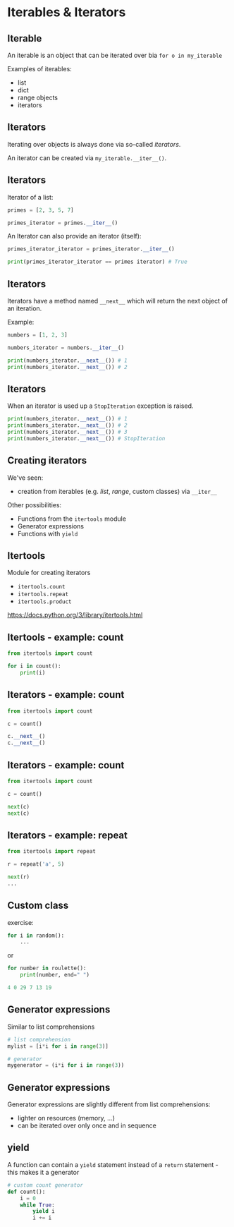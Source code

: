 # Iterables & Iterators

## Iterable

An iterable is an object that can be iterated over bia `for o in my_iterable`

Examples of iterables:

- list
- dict
- range objects
- iterators

## Iterators

Iterating over objects is always done via so-called _iterators_.

An iterator can be created via `my_iterable.__iter__()`.

## Iterators

Iterator of a list:

```py
primes = [2, 3, 5, 7]

primes_iterator = primes.__iter__()
```

An Iterator can also provide an iterator (itself):

```py
primes_iterator_iterator = primes_iterator.__iter__()

print(primes_iterator_iterator == primes iterator) # True
```

## Iterators

Iterators have a method named `__next__` which will return the next object of an iteration.

Example:

```py
numbers = [1, 2, 3]

numbers_iterator = numbers.__iter__()

print(numbers_iterator.__next__()) # 1
print(numbers_iterator.__next__()) # 2
```

## Iterators

When an iterator is used up a `StopIteration` exception is raised.

```py
print(numbers_iterator.__next__()) # 1
print(numbers_iterator.__next__()) # 2
print(numbers_iterator.__next__()) # 3
print(numbers_iterator.__next__()) # StopIteration
```

## Creating iterators

We've seen:

- creation from iterables (e.g. _list_, _range_, custom classes) via `__iter__`

Other possibilities:

- Functions from the `itertools` module
- Generator expressions
- Functions with `yield`

## Itertools

Module for creating iterators

- `itertools.count`
- `itertools.repeat`
- `itertools.product`

https://docs.python.org/3/library/itertools.html

## Itertools - example: count

```py
from itertools import count

for i in count():
    print(i)
```

## Iterators - example: count

```py
from itertools import count

c = count()

c.__next__()
c.__next__()
```

## Iterators - example: count

```py
from itertools import count

c = count()

next(c)
next(c)
```

## Iterators - example: repeat

```py
from itertools import repeat

r = repeat('a', 5)

next(r)
...
```

## Custom class

exercise:

```py
for i in random():
    ...
```

or

```py
for number in roulette():
    print(number, end=" ")

4 0 29 7 13 19
```

## Generator expressions

Similar to list comprehensions

```py
# list comprehension
mylist = [i*i for i in range(3)]

# generator
mygenerator = (i*i for i in range(3))
```

## Generator expressions

Generator expressions are slightly different from list comprehensions:

- lighter on resources (memory, ...)
- can be iterated over only once and in sequence

## yield

A function can contain a `yield` statement instead of a `return` statement - this makes it a generator

```py
# custom count generator
def count():
    i = 0
    while True:
        yield i
        i += i
```
